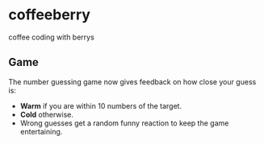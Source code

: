# coffeeberry
coffee coding with berrys

## Game

The number guessing game now gives feedback on how close your guess is:

- **Warm** if you are within 10 numbers of the target.
- **Cold** otherwise.
- Wrong guesses get a random funny reaction to keep the game entertaining.
